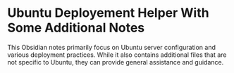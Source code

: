 # Ubuntu Deployement Helper With Some Additional Notes

This Obsidian notes primarily focus on Ubuntu server configuration and various deployment practices. While it also contains additional files that are not specific to Ubuntu, they can provide general assistance and guidance.
